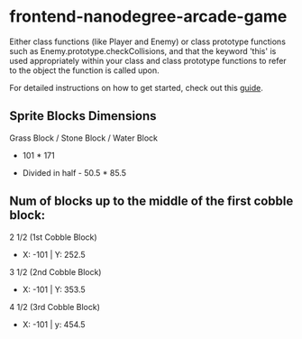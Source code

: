frontend-nanodegree-arcade-game
===============================

Either class functions (like Player and Enemy) or class prototype functions such as
Enemy.prototype.checkCollisions, and that the keyword 'this' is used appropriately within
your class and class prototype functions to refer to the object the function is called upon.

For detailed instructions on how to get started, check out this
[guide](https://docs.google.com/document/d/1v01aScPjSWCCWQLIpFqvg3-vXLH2e8_SZQKC8jNO0Dc/pub?embedded=true).


Sprite Blocks Dimensions
-
Grass Block / Stone Block / Water Block
- 101 * 171

- Divided in half - 50.5 * 85.5

Num of blocks up to the middle of the first cobble block: 
-
2 1/2 (1st Cobble Block)
- X: -101 | Y: 252.5

3 1/2 (2nd Cobble Block)
- X: -101 | Y: 353.5

4 1/2 (3rd Cobble Block)
- X: -101 | y: 454.5



